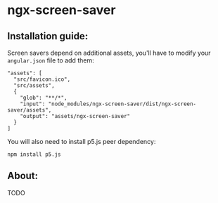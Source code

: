 # ngx-screen-saver

## Installation guide:

Screen savers depend on additional assets, you'll have to modify your `angular.json` file to add them:

```
"assets": [
  "src/favicon.ico",
  "src/assets",
  {
    "glob": "**/*",
    "input": "node_modules/ngx-screen-saver/dist/ngx-screen-saver/assets",
    "output": "assets/ngx-screen-saver"
  }
]
```

You will also need to install p5.js peer dependency:

`npm install p5.js`

## About:

TODO
